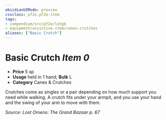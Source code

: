 ```yaml
---
obsidianUIMode: preview
cssclass: pf2e,pf2e-item
tags:
- compendium/src/pf2e/lotgb
- equipment/assistive-item/canes-crutches
aliases: ["Basic Crutch"]
---
```

# Basic Crutch *Item 0*  

- **Price** 5 sp
- **Usage** held in 1 hand; **Bulk** L
- **Category** Canes & Crutches

Crutches come as singles or a pair depending on how much support you need while walking. A crutch fits under your armpit, and you use your hand and the swing of your arm to move with them.

*Source: Lost Omens: The Grand Bazaar p. 67*
